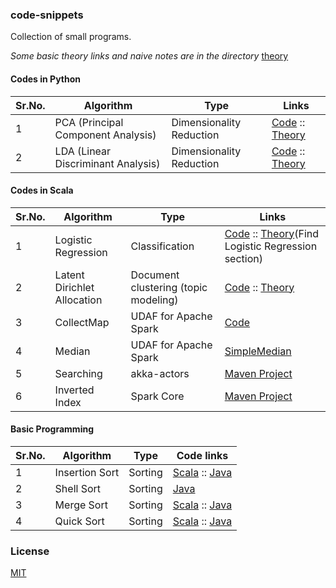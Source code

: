 ### code-snippets
Collection of small programs.

_Some basic theory links and naive notes are in the directory_ [theory](https://github.com/Pratik-Barhate/code-snippets/tree/master/theory)

#### Codes in Python

| Sr.No. | Algorithm                             | Type                     | Links                                              |
|--------|---------------------------------------|--------------------------|----------------------------------------------------|
| 1      | PCA (Principal Component Analysis)    | Dimensionality Reduction | [Code](https://github.com/Pratik-Barhate/code-snippets/blob/master/python/Principal_Component_Analysis/pca.py) ::  [Theory](https://github.com/Pratik-Barhate/code-snippets/blob/master/theory/PCA.md) |
| 2      | LDA (Linear Discriminant Analysis)    | Dimensionality Reduction | [Code](https://github.com/Pratik-Barhate/code-snippets/blob/master/python/Linear_Discriminant_Analysis/lda.py) ::  [Theory](https://github.com/Pratik-Barhate/code-snippets/blob/master/theory/LDA_Dimension_Reduction.md) |

#### Codes in Scala

| Sr.No. | Algorithm                             | Type                     | Links                                              |
|--------|---------------------------------------|--------------------------|----------------------------------------------------|
| 1      | Logistic Regression                   | Classification           | [Code](https://github.com/PratikBarhate/code-snippets/blob/master/scala/spark-snippets/src/main/scala/io/github/pratikbarhate/spark/ml/LogisticReg.scala) :: [Theory](https://github.com/ujjwalkarn/Machine-Learning-Tutorials#topic)(Find Logistic Regression section) |
| 2      | Latent Dirichlet Allocation           | Document clustering (topic modeling) | [Code](https://github.com/PratikBarhate/code-snippets/blob/master/scala/spark-snippets/src/main/scala/io/github/pratikbarhate/spark/ml/LDADocClustering.scala) ::   [Theory](https://github.com/Pratik-Barhate/code-snippets/blob/master/theory/LDA_Custering.md) |
| 3      | CollectMap                            | UDAF for Apache Spark    | [Code](https://github.com/PratikBarhate/code-snippets/blob/master/scala/spark-snippets/src/main/scala/io/github/pratikbarhate/spark/udafs/CollectMap.scala) |
| 4      | Median                               | UDAF for Apache Spark    | [SimpleMedian](https://github.com/PratikBarhate/code-snippets/blob/master/scala/spark-snippets/src/main/scala/io/github/pratikbarhate/spark/udafs/SimpleMedian.scala) |
| 5      | Searching                              | akka-actors             | [Maven Project](https://github.com/PratikBarhate/code-snippets/blob/master/scala/textsearch) |
| 6      | Inverted Index     | Spark Core  | [Maven Project](https://github.com/PratikBarhate/code-snippets/blob/master/scala/inverted-index) |

#### Basic Programming

| Sr.No. | Algorithm                             | Type                     | Code links                                         |
|--------|---------------------------------------|--------------------------|----------------------------------------------------|
| 1      | Insertion Sort                        | Sorting                  | [Scala](https://github.com/PratikBarhate/code-snippets/blob/master/basics/jvm_based/src/main/scala/scalaprograms/sorting/InsertionSort.scala) :: [Java](https://github.com/PratikBarhate/code-snippets/blob/master/basics/jvm_based/src/main/java/javaprograms/sorting/InsertionSort.java) |
| 2      | Shell Sort                            | Sorting                  | [Java](https://github.com/PratikBarhate/code-snippets/blob/master/basics/jvm_based/src/main/java/javaprograms/sorting/ShellSort.java) |
| 3      | Merge Sort                        | Sorting                  | [Scala](https://github.com/PratikBarhate/code-snippets/blob/master/basics/jvm_based/src/main/scala/scalaprograms/sorting/MergeSort.scala) :: [Java](https://github.com/PratikBarhate/code-snippets/blob/master/basics/jvm_based/src/main/java/javaprograms/sorting/MergeSort.java) |
| 4      | Quick Sort                        | Sorting                  | [Scala](https://github.com/PratikBarhate/code-snippets/blob/master/basics/jvm_based/src/main/scala/scalaprograms/sorting/QuickSort.scala) :: [Java](https://github.com/PratikBarhate/code-snippets/blob/master/basics/jvm_based/src/main/java/javaprograms/sorting/QuickSort.java) |


### License
[MIT](https://github.com/Pratik-Barhate/code-snippets/blob/master/LICENSE)
